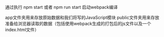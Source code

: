﻿通过执行
npm start
或者
npm run start
启动webpack编译


app文件夹用来存放原始数据和我们将写的JavaScript模块
public文件夹用来存放准备给浏览器读取的数据（包括使用webpack生成的打包后的js文件以及一个index.html文件）